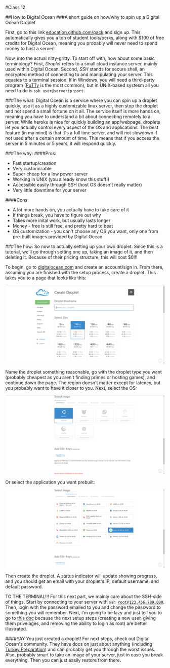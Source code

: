 #Class 12

##How to Digital Ocean
###A short guide on how/why to spin up a Digital Ocean Droplet

First, go to this link [education.github.com/pack](https://education.github.com/pack) and sign up.
This automatically gives you a ton of student tools/perks, along with $100 of free credits for Digital Ocean, meaning you probably will never need to spend money to host a server!

Now, into the actual nitty-gritty. To start off with, how about some basic terminology?
First, *Droplet* refers to a small cloud instance server, mainly used within Digital Ocean.
Second, *SSH* stands for secure shell, an encrypted method of connecting to and manipulating your server.
This equates to a terminal session.
If in Windows, you will need a third-party program ([PuTTy](http://www.chiark.greenend.org.uk/~sgtatham/putty/) is the most common), but in UNIX-based systesm all you need to do is `ssh user@serverip:port`.

###The what:
Digital Ocean is a service where you can spin up a droplet quickly, use it as a highly customizable linux server, then stop the droplet and not spend a small fortune on it all.
The service itself is more hands on, meaning you have to understand a bit about connecting remotely to a server.
While heroku is nice for quickly building an app/webpage, droplets let you actually control every aspect of the OS and applications.
The best feature (in my mind) is that it's a full time server, and will not slowdown if not used after a certain amount of time.
This means that if you access the server in 5 minutes or 5 years, it will respond quickly.

###The why:
####Pros:

- Fast startup/creation
- Very customizable
- Super cheap for a low power server
- Working in UNIX (you already know this stuff!)
- Accessible easily through SSH (host OS doesn't really matter)
- Very little downtime for your server


####Cons:
- A lot more hands on, you actually have to take care of it
- If things break, you have to figure out why
- Takes more inital work, but usually lasts longer
- Money - free is still free, and pretty hard to beat
- OS customization - you can't choose any OS you want, only one from pre-built images provided by Digital Ocean


###The how:
So now to actually setting up your own droplet.
Since this is a tutorial, we'll go through setting one up, taking an image of it, and then deleting it. Because of their pricing structure, this will cost $0!!!

To begin, go to [digitalocean.com](https://digitalocean.com/) and create an account/sign in.
From there, assuming you are finished with the setup process, create a droplet.
This takes you to a page that looks like this:

![](images/1.png)

Name the droplet something reasonable, go with the droplet type you want (probably cheapest as you aren't finding primes or hosting games), and continue down the page.
The region doesn't matter except for latency, but you probably want to have it closer to you.
Next, select the OS:

![](images/2.png)

Or select the application you want prebuilt:

![](images/3.png)

Then create the droplet.
A status indicator will update showing progress, and you should get an email with your droplet's IP, default username, and default password.

TO THE TERMINAL!!!
For this next part, we mainly care about the SSH-side of things.
Start by connecting to your server with <code>ssh root@123.456.789.000</code>.
Then, login with the password emailed to you and change the password to something you will remember.
Next, I'm going to be lazy and just tell you to go to [this doc](https://www.digitalocean.com/community/tutorials/initial-server-setup-with-ubuntu-14-04) because the next setup steps (creating a new user, giving them privelages, and removing the ability to login as root) are better illustrated.

####YAY
You just created a droplet! For next steps, check out Digital Ocean's community.
They have docs on just about anything (including [Turkey Preparation](https://www.digitalocean.com/community/tutorials/5-common-turkey-setups-for-your-dinner)) and can probably get you through the worst issues.
Also, probably smart to take an image of your server, just in case you break everything.
Then you can just easily restore from there.
